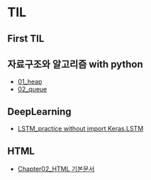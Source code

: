 # TIL
## First TIL

## 자료구조와 알고리즘 with python
* [01_heap](https://github.com/1stApplePie/TIL/blob/master/DataStructure%26Algorithm/01_heap.ipynb)
* [02_queue](https://github.com/1stApplePie/TIL/blob/master/DataStructure%26Algorithm/02_queue.ipynb)
## DeepLearning
* [LSTM_practice without import Keras.LSTM](https://github.com/1stApplePie/TIL/blob/master/DeepLearning/LSTM_Practice.ipynb)

## HTML
* [Chapter02_HTML 기본문서](https://github.com/1stApplePie/TIL/tree/master/HTML5%2BCSS3%2BJavascript_Webprogramming/chapter02_HTML%EA%B8%B0%EB%B3%B8%EB%AC%B8%EC%84%9C)